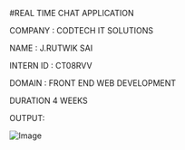 #REAL TIME CHAT APPLICATION

COMPANY : CODTECH IT SOLUTIONS

NAME : J.RUTWIK SAI

INTERN ID : CT08RVV

DOMAIN : FRONT END WEB DEVELOPMENT

DURATION 4 WEEKS

OUTPUT:

![Image](https://github.com/user-attachments/assets/fbb45a94-4da6-416f-beaf-d04f8cf1743f)

